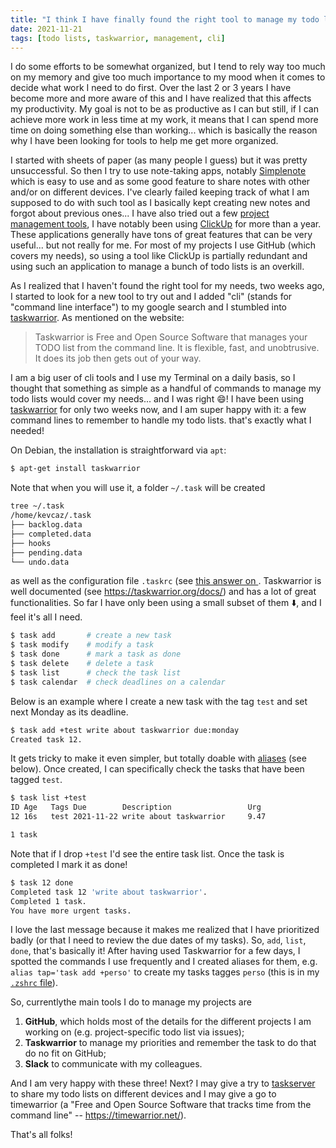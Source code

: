 ```yaml
---
title: "I think I have finally found the right tool to manage my todo lists"
date: 2021-11-21
tags: [todo lists, taskwarrior, management, cli]
---
```



I do some efforts to be somewhat organized, but I tend to rely way too much on my memory and give too much importance to my mood when it comes to decide what work I need to do first. Over the last 2 or 3 years I have become more and more aware of this and I have realized that this affects my productivity. My goal is not to be as productive as I can but still, if I can achieve more work in less time at my work, it means that I can spend more time on doing something else than working... which is basically the reason why I have been looking for tools to help me get more organized. 

I started with sheets of paper (as many people I guess) but it was pretty unsuccessful. So then I try to use note-taking apps, notably [Simplenote](https://simplenote.com/) which is easy to use and as some good feature to share notes with other and/or on different devices. I've clearly failed keeping track of what I am supposed to do with such tool as I basically kept creating new notes and forgot about previous ones... I have also tried out a few [project management tools](https://clickup.com/blog/10-best-project-management-tools/), I have notably been using [ClickUp](https://clickup.com/) for more than a year. These applications generally have tons of great features that can be very useful... but not really for me. For most of my projects I use GitHub (which covers my needs), so using a tool like ClickUp is partially redundant and using such an application to manage a bunch of todo lists is an overkill. 

As I realized that I haven't found the right tool for my needs, two weeks ago, I started to look for a new tool to try out and I added "cli" (stands for "command line interface") to my google search and I stumbled into [taskwarrior](https://taskwarrior.org/). As mentioned on the website:

> Taskwarrior is Free and Open Source Software that manages your TODO list from the command line. It is flexible, fast, and unobtrusive. It does its job then gets out of your way. 

I am a big user of cli tools and I use my Terminal on a daily basis, so I thought that something as simple as a handful of commands to manage my todo lists would cover my needs... and I was right :smile:! I have been using [taskwarrior](https://taskwarrior.org/) for only two weeks now, and I am super happy with it: a few command lines to remember to handle my todo lists. that's exactly what I needed! 

On Debian, the installation is straightforward via `apt`:

```sh
$ apt-get install taskwarrior
```

Note that when you will use it, a folder `~/.task` will be created 

```sh
tree ~/.task
/home/kevcaz/.task
├── backlog.data
├── completed.data
├── hooks
├── pending.data
└── undo.data
```

as well as the configuration file `.taskrc` (see [this answer on <i class="fab fa-stack-overflow" aria-hidden="true"></i>](https://stackoverflow.com/questions/11030552/what-does-rc-mean-in-dot-files). Taskwarrior is well documented (see <https://taskwarrior.org/docs/>) and has a lot of great functionalities. So far I have only been using a small subset of them :arrow_down:, and I feel it's all I need.


```sh
$ task add       # create a new task 
$ task modify    # modify a task 
$ task done      # mark a task as done 
$ task delete    # delete a task 
$ task list      # check the task list
$ task calendar  # check deadlines on a calendar
```

Below is an example where I create a new task with the tag `test` and set next Monday as its deadline.

```sh
$ task add +test write about taskwarrior due:monday  
Created task 12.
```

It gets tricky to make it even simpler, but totally doable with [aliases](https://jonsuh.com/blog/bash-command-line-shortcuts/) (see below). Once created, I can specifically check the tasks that have been tagged `test`.

```sh
$ task list +test  
ID Age   Tags Due        Description                 Urg 
12 16s   test 2021-11-22 write about taskwarrior     9.47

1 task
```

Note that if I drop `+test` I'd see the entire task list. Once the task is completed I mark it as done!

```sh
$ task 12 done
Completed task 12 'write about taskwarrior'.
Completed 1 task.
You have more urgent tasks.
```

I love the last message because it makes me realized that I have prioritized badly (or that I need to review the due dates of my tasks). So, `add`, `list`, `done`, that's basically it! After having used Taskwarrior for a few days, I spotted the commands I use frequently and I created aliases for them, e.g. `alias tap='task add +perso'` to create my tasks tagges `perso` (this is in my [`.zshrc` file](https://github.com/KevCaz/dotfiles/blob/master/dotfiles/.zshrc)).



So, currentlythe main tools I do to manage my projects are

1. **GitHub**, which holds most of the details for the different projects I am working on (e.g. project-specific todo list via issues);
2. **Taskwarrior** to manage my priorities and remember the task to do that do no fit on GitHub;
3. **Slack** to communicate with my colleagues.

And I am very happy with these three! Next? I may give a try to [taskserver](https://taskwarrior.org/docs/taskserver/why.html) to share my todo lists on different devices and I may give a go to timewarrior (a "Free and Open Source Software that tracks time from the command line" -- https://timewarrior.net/).


That's all folks!